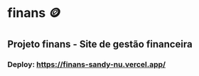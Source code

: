 # finans 🪙
## Projeto finans - Site de gestão financeira

### Deploy: https://finans-sandy-nu.vercel.app/
